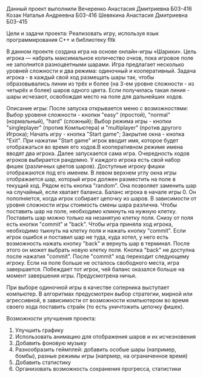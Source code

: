 Данный проект выполнили
Вечеренко Анастасия Дмитриевна  Б03-416
Козак Наталья Андреевна         Б03-416
Шевякина Анастасия Дмитриевна   Б03-415

Цели и задачи проекта:
Реализовать игру, используя язык программирования C++ и библиотеку fltk

В данном проекте создана игра на основе онлайн-игры «Шарики». Цель игрока — набрать максимальное количество очков, пока игровое поле не заполнится разноцветными шарами. Игра предлагает несколько уровней сложности и два режима: одиночный и кооперативный. Задача игрока - в каждый свой ход размещать шары так, чтобы образовывались линии из трёх и более (на 3-ем уровне сложности - из четырёх и более) шаров одного цвета. Если получилась такая линия - шары исчезают, освобождая место на поле для дальнейших ходов.

Описание игры:
После запуска открывается меню с возможностями:
    Выбор уровеня сложности - кнопки "easy" (простой), "normal" (нормальный), "hard" (сложный);
    Выбор режима игры - кнопки "singleplayer" (против Компьютера) и "multiplayer" (против другого Игрока);
    Начать игру - кнопка "Start game";
    Закрытие окна - кнопка "Exit".
При нажатии "Start game" игрок вводит имя, которое будет отображаться во время его ходов.В кооперативном режиме имена вводят два игрока.
Далее запускается сама игра. Очередность ходов игроков выбирается рандомно. У каждого игрока есть свой набор фишек (различных цветов шаров). Доступные игроку фишки отображаются под его именем. 
В левом верхнем углу окна игры отображается шар, который игрок должен разместить на поле в текущий ход. Рядом есть кнопка "random". Она позволяет заменить шар на случайный, если хватает баланса. Баланс игрока в начале игры 0. Он пополняется, когда игрок собирает цепочку из шаров. В зависимости от уровня сложности игры стоимость смены шара различна. Чтобы поставить шар на поле, необходимо кликнуть на нужную клетку. Поставить шар можно только на незанятую клетку поля. Снизу от поля есть кнопки "commit" и "back". Чтобы игра приняла ход игрока, необходимо тыкнуть на клетку поля и нажать кнопку "commit". Если игрок ошибся и поставил шар не туда, куда хотел, у него есть возможность нажать кнопку "back" и вернуть шар в терминал. После этого он может выбрать новую клетку поля. Кнопка "back" не доступна после нажатия "commit". После "commit" ход переходит следующему игроку.
Если на поле больше не осталось свободного места, игра завершается. Побеждает тот игрок, чей баланс оказался больше на момент завершения игры. Предусмотрена ничья.

При выборе одиночной игры в качестве соперника выступает компьютер. В алгоритмах предусмотрен выбор стратегии, мирной или агрессивной, в зависимости от возможности компьютером во время своего хода поставить страйк (то есть уничтожить цепочку фишек).

Возможности улучшения проекта:
1. Улучшить графику 
2. Использовать анимацию для отображения шаров и их исчезновения 
3. Добавить фоновую музыку
4. Разнообразить геймплей: добавить особые шары (например, бомбы), разные режимы игры (напрмер, на ограниченное время)
5. Добавить статистику
6. Организовать возможность сохранения прогресса, статистики
